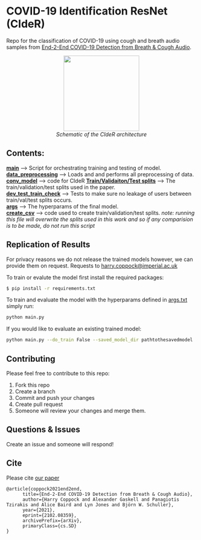 # COVID-19 Identification ResNet (CIdeR)

Repo for the classification of COVID-19 using cough and breath audio samples from [End-2-End COVID-19 Detection from Breath & Cough Audio](https://innovations.bmj.com/content/bmjinnov/7/2/356.full.pdf).

<p align="center">
  <img height="200" src="figures/network_architecture.png"/>
  <br>
  <em>Schematic of the CIdeR architecture</em>
  <!-- <figcaption align="middle"> Schematic of the CIdeR architecture</figcaption> -->
</p>

## Contents:

**[main](main.py)** --> Script for orchestrating training and testing of model.\
**[data_preprocessing](data_preprocessing.py)** --> Loads and and performs all preprocessing of data.\
**[conv_model](conv_model.py)** --> code for CIdeR
**[Train/Validaiton/Test splits](paths/cross_val/)** --> The train/validation/test splits used in the paper.\
**[dev_test_train_check](dev_test_train_check.py)** --> Tests to make sure no leakage of users between train/val/test splits occurs.\
**[args](args.txt)** --> The hyperparams of the final model.\
**[create_csv](create_csv.py)** --> code used to create train/validation/test splits. *note: running this file will overwrite the splits used in this work and so if any comparision is to be made, do not run this script*

## Replication of Results
For privacy reasons we do not release the trained models however, we can provide them on request. Requests to harry.coppock@imperial.ac.uk

To train or evalute the model first install the required packages:
```sh
$ pip install -r requirements.txt
```
To train and evaluate the model with the hyperparams defined in [args.txt](args.txt) simply run:
```sh
python main.py
```
If you would like to evaluate an existing trained model:
```sh
python main.py --do_train False --saved_model_dir pathtothesavedmodel 
```


## Contributing
Please feel free to contribute to this repo:
1. Fork this repo
2. Create a branch
3. Commit and push your changes
4. Create pull request
5. Someone will review your changes and merge them.


## Questions & Issues
Create an issue and someone will respond!

## Cite

Please cite [our paper](https://arxiv.org/pdf/2102.08359.pdf)
```
@article{coppock2021end2end,
      title={End-2-End COVID-19 Detection from Breath & Cough Audio},
      author={Harry Coppock and Alexander Gaskell and Panagiotis Tzirakis and Alice Baird and Lyn Jones and Björn W. Schuller},
      year={2021},
      eprint={2102.08359},
      archivePrefix={arXiv},
      primaryClass={cs.SD}
}
```
